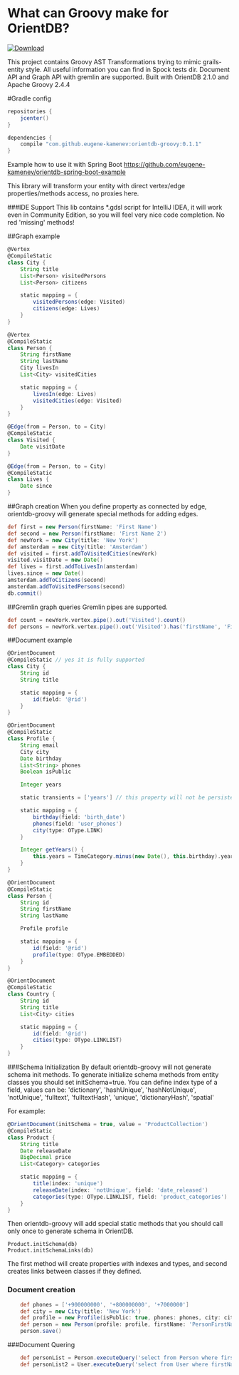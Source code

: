 # What can Groovy make for OrientDB?
[ ![Download](https://api.bintray.com/packages/eugene-kamenev/maven/orientdb-groovy/images/download.svg) ](https://bintray.com/eugene-kamenev/maven/orientdb-groovy/_latestVersion)

This project contains Groovy AST Transformations trying to mimic grails-entity style.
All useful information you can find in Spock tests dir. Document API and Graph API with gremlin are supported. Built with OrientDB 2.1.0 and Apache Groovy 2.4.4

#Gradle config
```groovy
repositories {
    jcenter()
}

dependencies {
    compile "com.github.eugene-kamenev:orientdb-groovy:0.1.1" 
}
```
Example how to use it with Spring Boot
https://github.com/eugene-kamenev/orientdb-spring-boot-example

This library will transform your entity with direct vertex/edge properties/methods access, no proxies here.

###IDE Support
This lib contains *.gdsl script for IntelliJ IDEA, it will work even in Community Edition, so you will feel very nice code completion. No red 'missing' methods!

##Graph example
```groovy
@Vertex
@CompileStatic
class City {
    String title
    List<Person> visitedPersons
    List<Person> citizens

    static mapping = {
        visitedPersons(edge: Visited)
        citizens(edge: Lives)
    }
}

@Vertex
@CompileStatic
class Person {
    String firstName
    String lastName
    City livesIn
    List<City> visitedCities

    static mapping = {
        livesIn(edge: Lives)
        visitedCities(edge: Visited)
    }
}

@Edge(from = Person, to = City)
@CompileStatic
class Visited {
    Date visitDate
}

@Edge(from = Person, to = City)
@CompileStatic
class Lives {
    Date since
}
```
##Graph creation
When you define property as connected by edge, orientdb-groovy will generate special methods for adding edges.
```groovy
def first = new Person(firstName: 'First Name')
def second = new Person(firstName: 'First Name 2')
def newYork = new City(title: 'New York')
def amsterdam = new City(title: 'Amsterdam')
def visited = first.addToVisitedCities(newYork)
visited.visitDate = new Date()
def lives = first.addToLivesIn(amsterdam)
lives.since = new Date()
amsterdam.addToCitizens(second)
amsterdam.addToVisitedPersons(second)
db.commit()
```
##Gremlin graph queries
Gremlin pipes are supported.
```groovy
def count = newYork.vertex.pipe().out('Visited').count()
def persons = newYork.vertex.pipe().out('Visited').has('firstName', 'First Name').toList(Person)
```
##Document example
```groovy
@OrientDocument
@CompileStatic // yes it is fully supported
class City {
    String id
    String title

    static mapping = {
        id(field: '@rid')
    }
}

@OrientDocument
@CompileStatic
class Profile {
    String email
    City city
    Date birthday
    List<String> phones
    Boolean isPublic

    Integer years

    static transients = ['years'] // this property will not be persisted

    static mapping = {
        birthday(field: 'birth_date')
        phones(field: 'user_phones')
        city(type: OType.LINK)
    }

    Integer getYears() {
        this.years = TimeCategory.minus(new Date(), this.birthday).years
    }
}

@OrientDocument
@CompileStatic
class Person {
    String id
    String firstName
    String lastName

    Profile profile

    static mapping = {
        id(field: '@rid')
        profile(type: OType.EMBEDDED)
    }
}

@OrientDocument
@CompileStatic
class Country {
    String id
    String title
    List<City> cities

    static mapping = {
        id(field: '@rid')
        cities(type: OType.LINKLIST)
    }
}
```
###Schema Initialization
By default orientdb-groovy will not generate schema init methods. To generate initialize schema methods from entity classes you should set initSchema=true. You can define index type of a field, values can be:
'dictionary', 'hashUnique', 'hashNotUnique', 'notUnique', 'fulltext', 'fulltextHash', 'unique', 'dictionaryHash', 'spatial'

For example:
```groovy
@OrientDocument(initSchema = true, value = 'ProductCollection')
@CompileStatic
class Product {
    String title
    Date releaseDate
    BigDecimal price
    List<Category> categories

    static mapping = {
        title(index: 'unique')
        releaseDate(index: 'notUnique', field: 'date_released')
        categories(type: OType.LINKLIST, field: 'product_categories')
    }
}
```
Then orientdb-groovy will add special static methods that you should call only once to generate schema in OrientDB.
```
Product.initSchema(db)
Product.initSchemaLinks(db)
```
The first method will create properties with indexes and types, and second creates links between classes if they defined.

### Document creation
```groovy
    def phones = ['+900000000', '+800000000', '+7000000']
    def city = new City(title: 'New York')
    def profile = new Profile(isPublic: true, phones: phones, city: city, birthDay: new Date())
    def person = new Person(profile: profile, firstName: 'PersonFirstName', lastName: 'PersonLastName')
    person.save()
```

###Document Quering
```groovy
    def personList = Person.executeQuery('select from Person where firstName=?', 'Bart')
    def personList2 = User.executeQuery('select from User where firstName=:a and lastName like :b', [a: 'Bart', b: '%Simpson%'])
```
